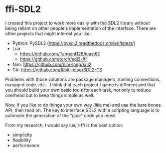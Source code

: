 ffi-SDL2
========
I created this project to work more easily with the SDL2 library without being
reliant on other people's implementation of the interface. There are other
projects that might interest you like:

* Python: PySDL2 (https://pysdl2.readthedocs.org/en/latest/)
* Lua
  * https://github.com/Tangent128/luasdl2
  * https://github.com/torch/sdl2-ffi
* Nim: https://github.com/nim-lang/sdl2
* C#: https://github.com/flibitijibibo/SDL2-CS

Problems with those solutions are package managers, naming conventions,
managed code, etc... I think that each project / game is different and that you
should build your own basic tools for each task, not only to reduce overhead
but to keep things simple as well.

Now, if you like to do things your own way (like me) and use the bare bones API,
then read on. The key to interface SDL2 with a scripting language is to automate
the generation of the "glue" code you need.

From my research, I would say luajit-ffi is the best option:

* simplicity
* flexibility
* performance

